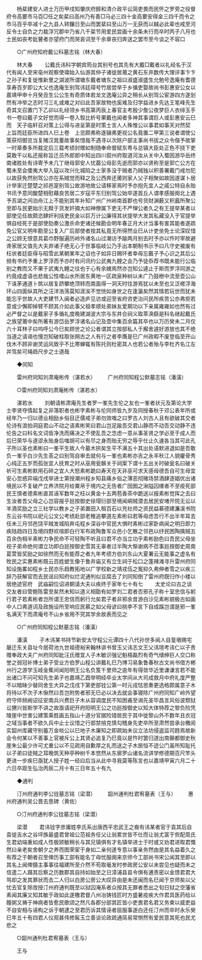 <!-- { "loadSidebar": true } -->
　　杨棐建安人进士万历甲戌知肇庆府醇和清介政平讼简吏畏而民怀之罗旁之役督府令高要市马百□任之矣棐曰高州乃有善□马必三四十金高要安得金三四千而令之市马百乎卒减十之九县人转饟日至山而罢棐曰至山万一无获而以馘必此辈也戒至河反令士自负之力裁浮冗郡中乃省八千棐节用爱民尝画十余条未行而卒时丙子八月也士民如丧考妣瞽者亦望府门而哭哀词至千余章丧归奔送之罢市至今谈之不容口 

　　○广州府知府戴公科墓志铭（林大春） 

　　林大春 
　　公戴氏讳科字朝宾筠台其别号也其先有大戴□戴者以礼经名于汉代有闻人至宋亳州观察使璨始入仙游其仲子诸徙居莆之黄石东井数传大理评事卞卞之孙子和复徙惟新里之湖波所谓塘东戴者塘东之祖曰淑盛淑盛生允勉号逸庵有耆德享寿百岁即公大父也逸庵生别驾讳廷璋号竹居尝举于乡循吏娶故尚书彭惠安公女以嘉靖甲申十月癸丑生公公生有奇质体若龙文逸庵公异之稍长从别驾公宦游四方遂划然有冲举之志时习三礼或难之对曰此吾家故物也奚难及归学益进乡先达王笔峰先生奇其文召置门下乙卯以礼经领乡书高第丙辰上春官主考殷少詹公夜梦巨人衣绯玉手书一卷曰戴子文好觉而得一卷入彀比析号果戴也闻者多神其事谓巨人或彭惠安云巳而　天子临轩召对策上公得与进呈第是时策士言人人殊惟公以事君如事天对然契　上旨而廷臣所进四人巳上卷　上览颇弗称遂辍弗更视公名竟置二甲第三说者谓使公策获彻御览当复赌汉晁董故事矣惜哉不遇寻以次除户部主事尚书拔之众令偕予故掌一时章奏多所裁定后三载考绩封赠如制随奉命督赋东粤与总镇大臣处正色不挠下吏莫敢干以私还报称旨迁员外郎郎中知出四川叙州府取道河汝从关中入蜀因游华岳终南诸胜处有诗寄予未几丁继母郭安人忧葢公母彭先逝而郭亦以贤称至是郭亡公方在蜀未至会倭夷大举入寇以攻兴化城陷之士家多没于贼者乃贼独以积善署戴门戒勿犯以故获免然别驾公亦在系贼觉而释之及公西奔还莆则家人父子相聚如故因遂谋卜居计举家迁楚楚之祁邑寔别驾公故游地故公请移家焉时予亦抱先宜人之戚公特自永贻书讯予意同酸楚相慰藉良苦居二岁寇平东归别驾公始卒遂首丘人谓孝感服阕北上遇予苏湖之间泊舟江上不能别其年补知广州广州岭南首郡也号货财渊薮又积蠧所聚公至即与民更始示无黩于货发奸摘大如神僚属下吏无不严惮公者久之有王提举某者以部使见任故颇恣肆奸利括吏民金以巨万计公廉得其状提举大发其私藏没入于官提举惧自经死于是部使劾奏公激杀命吏诸还候勘会明年春正月大计当事有害其能者遂疏免公官又明年勘至公复入广后部使者按其私竟无所得然业巳从计吏坐免士论深叹惜之公顾无恨意具葛巾野服遍历岭外诸名山过潮访予踰两月别去时予亦以忤时宰故避谗家居又值先大夫弃诸子绝无心于世事临岐公乃手出本朝制书示予曰凡守史被废有枉状者廷臣得与昭雪此某朝某年之诏也子如异日赐环者幸毋忘戴子予心识之其后公频有书约予重上罗浮而予亦时有问讯约公武夷九鲤之会乃予徒忝荐书既未能行公临别之教而又不果于武夷九鲤之往也于心有余媿焉然亦岂知公遽止于斯而罗浮同游之约竟成虚语也悲哉公性嗜山水所居东黄地一区疏泉种树以未广乃鼓枻中流至壶公山下诛茅通道卜筑以居复跻攀绝顶转而南面得一洞天时往游焉犹以未至也又泛槎浮海环山四面纵其所之汪洋浩荡莫知涯涘不觉恍如身世之在逢瀛矣然其情若玩世而犹未能忘乎世故人大吏建节入闽者必造庐见访或迎至省府咨吏治问民所疾苦公亦弗拒若意或少懈即掉臂不顾其介如此事父祖孝顺处弟妹友爱期功以下亲属雍雍如也然有过必严督之以是戴家子多循礼度晚建湖波大宗与东井合祠义取萃涣繇是科名继起戴氏之族望莆中矣所著有游岱岳罗浮诸名山记及壶中集百余篇其卒也以万历癸未二月仅六十耳林子曰呜呼公今巳矣顾世之论公者谓其立按部私人于廨舍遽好游放也其不绝当道之请谒也慢岂知破柱取张朔古之人有行之者李膺是巳广州政暇不废登临至开山伐木不顾非谢灵运风致乎不比寒蝉辄有陈托则杜密其人也若公者殆与李杜齐名江左并驾矣可绳趋尺步之士道哉 

　　◆同知 

　　雷州府同知刘肃庵彬传（湛若水） 
　　广州府同知程公默墓志铭（潘潢） 

　　○雷州府同知刘肃庵彬传（湛若水） 

　　湛若水 
　　刘朝请彬肃庵先生者罗一峯先生伦之友也一峯者状元及第论大学士李贤夺情起复之非落职者也彬字素彬与伦同师皆九岁及同授春秋于邓公表年所或经年乃一归以德业相励乡俗目迂儒戒子弟勿效嗤之曰罗古人刘古人且有欲破其交者伦诗有浪拍洞庭君山不动之语素彬笑曰君山岂足踰吾交君山静而不动吾交动静不违伦告之曰科名文词皆净洗而痛决之不使乱吾之念虑一意从事圣贤之学必至于成人而后巳荣华与道谬永贻身后嗤胡可以有尽之身而贻无穷之辱乎仕止久速各当其可此孔子所以圣也素彬曰一峯平生故人今墓木拱矣生平不满五十其出处语默进退如是吾敢负一峯乎白沙先生荅之曰别驾自审去就何与一峯也素彬亦吉之永丰秋江人貌癯骨秀心纯正五岁而孤张宜人抚育之时从巫用瓮贑关于祠案下谓十五出关时破瓮名曰破关祈可生素彬默用石碎之宜人大怒素彬跪曰寿天在天非巫可求天感母德吾自可生母宜安心忽惑异端戊戌举进士第授潮州程乡知县痛乡俗之薄恶彻赌场禁酒肆逐娼优出诸境民以不复破产立养济院月给粟帛于境内之无告者广囹圄之湫隘囚缧者不至疫死部民王慎者德素彬直其诬军数年之枉以黄金十五两苞香茶中跪送以报素彬觉挥之去曰生汝者吾父母之心岂容报乎廵按御史徐瑁衍部至境闻峒贼潜去居民安堵开院无讼以羊酒奖励之立三社学以教乡之子弟置田入租百石以充社师之资民益慕德建濂溪书院东云谷书院以祀元公文公考绩赴部老稚追攀道左素彬曰若等毋虑吾行不出半年耳去任未三月邻邑饶平贼发城陷奔屯程乡深谷中官民大惧时素彬过家卧病闻之明日即力疾陆趋四日及境四野欢喧即白行军布政陶鲁军众邑小乞散之邻邑以纾民困陶擒贼五百余伪相半素彬力争民命不可轻陶不听且曰君不亦当立功乎素彬励色曰吾民父母坐视子弟命绝何谓立功即白廵按御史雪其无辜者过半陶大惭谢病不莅事廵按御史周南葛萱皆奖励之如徐然而无有能荐之者九年考绩方伯刘东山大夏署云无能事之虚名有牧民之实惠素彬既云百姓塑生像于鲁井庙又有立生祠于松口之蓬辣滩寻升雷州府同知设施畧如程乡士民亦乐趋教拓地以广学校新之靖戎伍之冤抑久弗伸者雪之以疾三辞乃获解官而去民谣曰知府似烂泥通判似豆腐去了刘同知倒了雷州府既归作小楼以居绝迹官府　武庙嗣位诏进朝请大夫以疾终于家年七十有七 
　　太史论曰古之谈交友者曰管鲍陈雷至矣然未知以道义相勖有如罗刘二君者否邪孔子称十室忠信与躬行君子若素彬者岂所谓王忠信而躬行允矣君子者非邪余昔游白沙见素彬貌极古如画中人口弗道词及政施设所至响应民慕之如父母谚曰桃李不言下自成蹊岂谓是邪一峯名满天下而肃庵号不山乡省用不究其学余故表而见之 

　　○广州府同知程公默墓志铭（潘潢） 

　　潘潢 
　　子木讳某书持节新安太守程公元谭四十八代孙世多闻人自篁墩赐宅屡迁东关县址今居荷池九世祖德裕宋翰林讲书曾玉父讳志文王父讳瑄考讳仁以子贵赠奉政大夫广州府同知妣汪氏赠宜人子木敏识强记魁梧磊烈有奇气缙绅巨人交口称誉之弱冠补博士弟子受业方伯罗山程公讲戴礼巳乃博习易象鲁春秋古文尚书借方郴州行之游学玉岐金蕉间闻阳明王公名负笈千里师之逾年有得敛华近里谦谦言若不能出诸口不问可知先生弟子也嘉靖乙酉举明经卒业太学间从大司成救月中府礼度严整不以暗昧少替同舍生大异之戊戌下第吏部铨公第一时元戎怙思奏更选格颇属意子木将待以不次子木愀然曰吾岂附势者邪无巳必以决去就会事寝除广州府同知广岭外望府守倅频阙诏征安南兵兴费巨子木从容调度民不知困甫至谒先圣毕昌言风俗波颓狱讼猬兴皆斯学不讲之故亟请祀开府阳明王公之功廵按御史以知大体特荐之黎负险凭陵崖中世害公建策乘胜画五指山十道分官据险错居民于其中徙黎山外不数年且衣冠之域当事者不欲久兵中止士议惜之行部禁掊克慎勾稽身先吏卒所至肃然尝承台檄阅实韶州库藏守别蓄万金啖公以巳地子木廉知之即疏始未议立法坊侵盗监司韪焉故新会令何某以不善事上官被斥公上其贤必追复乃巳竟以是忤时罢归道出南贑都御史秋崖朱公最少许可尤重公以不见疏用自歉厚之礼而送之子木居恒不迹公门虽所知耻托以子弟曰徒贼之耳晚筑天种亭种树千本悠然从东廓罗山诸名流讲学修德期百尺竿头更进一步疾巳亟犹人授子姓一经曰后当从此中寻我莫等陈言也以嘉靖甲寅六月二十六日卒距生弘治丙辰二月十有三日年五十有九 

　　◆通判 

　　汀州府通判李公铨墓志铭（梁潜） 
　　韶州通判杜君宥墓表（王与） 
　　惠州府通判吴公晋去思碑（黄佐） 

　　○汀州府通判李公铨墓志铭（梁潜） 

　　梁潜 
　　君讳铨字彦庸姓李氏系出唐西平忠武王之裔有讳某者官于袁其后自袁徙吉水之谷坪族最盛君曾祖公范祖务任父让翁累世皆不仕而让翁尤富于赀配周氏生君幼端重如成人性极颕敏稍长与其兄镇俱有才名镇举进士于时或又劝君进取君慨然曰亲老矣舍朝夕之养而图荣宦于身如二亲何遂专意以事亲务然由是其名益着久之有荐之于朝者召至俾历事工部有能名丁母忧服阕来京师今工部尚书宋公闻其至即以其名上闻俾摄主事事往福建所至介然不苟取毫发时参政房公安以未尝见也疑而未之信遣二人蹑其后察之历数郡其自持如始至之日漳浦县县令惧有逋责密以金馈君君大骂却之发其罪状而去二人归以白房公房公大叹异由是未还闽而名巳闻于京师矣以父忧去官复除改授汀州府通判既至以狱囚淹系者众按其无罪者悉出之旬日狱之空藩省素闻其廉又知其敏于政如此遂檄君督八州冶铸钱匠时方盛暑疫疾大作君具医药给以饘粥又祷于神病者皆愈民歌颂之然凡各郡分部其匠皆小吏畏君名君又务束以威吏益不自安相与诬构之诉于朝逮之至君历诉其情诬者屈服事遂白还任汀州而卒时永乐癸巳年五十有四君人仪观甚伟修髯玉立善谈论政疏通简易常恻然有爱民意其死也民尤悲之 

　　○韶州通判杜君宥墓表（王与） 

　　王与 
